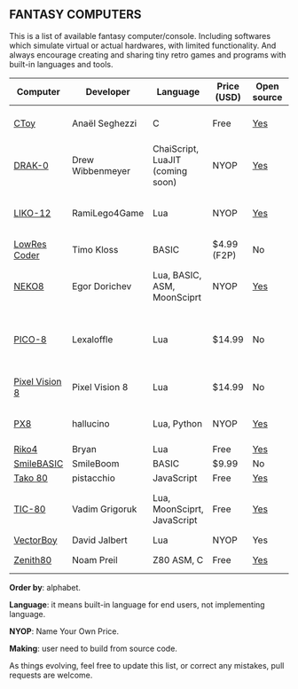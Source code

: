 ## FANTASY COMPUTERS

This is a list of available fantasy computer/console. Including softwares which simulate virtual or actual hardwares, with limited functionality. And always encourage creating and sharing tiny retro games and programs with built-in languages and tools.

Computer | Developer | Language | Price (USD) | Open source | Platform | Screen size
---- | ---- | ---- | ---- | ---- | ---- | ----
[CToy](https://github.com/anael-seghezzi/CToy) | Anaël Seghezzi | C | Free | [Yes](https://github.com/anael-seghezzi/CToy) | Windows, macOS, Linux | 128×128
[DRAK-0](https://github.com/drako0812/DRAK-0) | Drew Wibbenmeyer | ChaiScript, LuaJIT (coming soon) | NYOP | [Yes](https://github.com/drako0812/DRAK-0) | Making, Windows | 320x240
[LIKO-12](https://ramilego4game.itch.io/liko12) | RamiLego4Game | Lua | NYOP | [Yes](https://github.com/RamiLego4Game/LIKO-12) | Windows, macOS, Linux, Android | 192x128
[LowRes Coder](http://lowres.inutilis.com) | Timo Kloss | BASIC | $4.99 (F2P) | No | iOS | up to 128×128
[NEKO8](https://egordorichev.itch.io/neko8) | Egor Dorichev | Lua, BASIC, ASM, MoonSciprt | NYOP | [Yes](https://github.com/egordorichev/neko8) | Windows, macOS, Linux, Android | 192x128
[PICO-8](https://www.lexaloffle.com/pico-8.php) | Lexaloffle | Lua | $14.99 | No | Windows, macOS, Linux, Raspbery Pi | 128x128
[Pixel Vision 8](https://pixelvision8.itch.io/game-creator) | Pixel Vision 8 | Lua | $14.99 | No | Windows, macOS, Linux | 256x240
[PX8](https://hallucino.itch.io/px8) | hallucino | Lua, Python | NYOP | [Yes](https://github.com/Gigoteur/PX8) | Windows, macOS, Linux | configurable
[Riko4](https://github.com/incinirate/riko4) | Bryan | Lua | Free | [Yes](https://github.com/incinirate/riko4) | Making | 1056x594?
[SmileBASIC](http://smilebasic.com) | SmileBoom | BASIC | $9.99 | No | 3DS | 400x240/320x240
[Tako 80](http://tako80.net) | pistacchio | JavaScript | Free | [Yes](https://github.com/pistacchio/tako80) | Browser | 160x144
[TIC-80](https://tic.computer) | Vadim Grigoruk | Lua, MoonSciprt, JavaScript | Free | [Yes](https://github.com/nesbox/TIC-80) | Windows, macOS, Linux, Android | 240x136
[VectorBoy](https://melloland.itch.io/vectorboy) | David Jalbert | Lua | NYOP | Yes | Windows | vector
[Zenith80](https://zenith80.github.io) | Noam Preil | Z80 ASM, C | Free | [Yes](https://bitbucket.org/pixelherodev/zenith80) | Windows, Linux | ?


**Order by**: alphabet.

**Language**: it means built-in language for end users, not implementing language.

**NYOP**: Name Your Own Price.

**Making**: user need to build from source code.

As things evolving, feel free to update this list, or correct any mistakes, pull requests are welcome.
